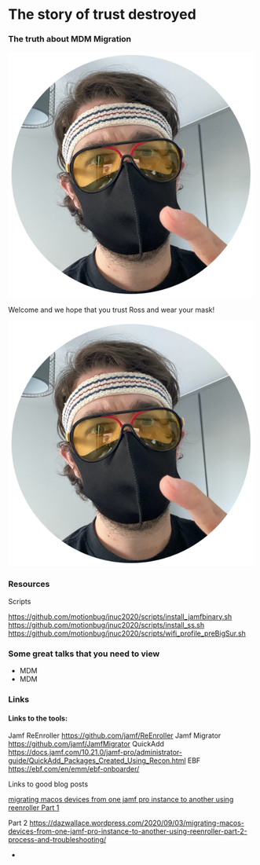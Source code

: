 # The story of trust destroyed
### The truth about MDM Migration

![trust-ross](https://github.com/motionbug/jnuc2020/blob/master/images/trust-ross.png "Trust Ross")

Welcome and we hope that you trust Ross and wear your mask!

![talktitle](https://github.com/motionbug/jnuc2020/blob/master/images/trust-ross.png "Talk Title")

### Resources

Scripts

https://github.com/motionbug/jnuc2020/scripts/install_jamfbinary.sh
https://github.com/motionbug/jnuc2020/scripts/install_ss.sh
https://github.com/motionbug/jnuc2020/scripts/wifi_profile_preBigSur.sh

### Some great talks that you need to view

- MDM
- MDM


### Links

#### Links to the tools:
Jamf ReEnroller https://github.com/jamf/ReEnroller
Jamf Migrator https://github.com/jamf/JamfMigrator
QuickAdd https://docs.jamf.com/10.21.0/jamf-pro/administrator-guide/QuickAdd_Packages_Created_Using_Recon.html
EBF https://ebf.com/en/emm/ebf-onboarder/

Links to good blog posts
 
[migrating macos devices from one jamf pro instance to another using reenroller Part 1](https://dazwallace.wordpress.com/2020/08/27/migrating-macos-devices-from-one-jamf-pro-instance-to-another-using-reenroller-part-1-setup/)

Part 2
https://dazwallace.wordpress.com/2020/09/03/migrating-macos-devices-from-one-jamf-pro-instance-to-another-using-reenroller-part-2-process-and-troubleshooting/

- 